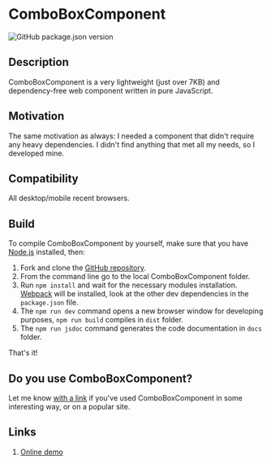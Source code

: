 # ComboBoxComponent
![GitHub package.json version](https://img.shields.io/github/package-json/v/marcellosurdi/ComboBoxComponent)

## Description
ComboBoxComponent is a very lightweight (just over 7KB) and dependency-free web component written in pure JavaScript.

## Motivation
The same motivation as always: I needed a component that didn't require any heavy dependencies. I didn't find anything that met all my needs, so I developed mine.

## Compatibility
All desktop/mobile recent browsers.

## Build
To compile ComboBoxComponent by yourself, make sure that you have [Node.js](http://nodejs.org/) installed, then:
1. Fork and clone the [GitHub repository](https://github.com/marcellosurdi/ComboBoxComponent).
2. From the command line go to the local ComboBoxComponent folder.
3. Run `npm install` and wait for the necessary modules installation. [Webpack](https://webpack.js.org/guides/installation/#root) will be installed, look at the other dev dependencies in the `package.json` file.
4. The `npm run dev` command opens a new browser window for developing purposes, `npm run build` compiles in `dist` folder.
5. The `npm run jsdoc` command generates the code documentation in `docs` folder.

That's it!

## Do you use ComboBoxComponent?
Let me know [with a link](mailto:marcellosurdi@gmail.com) if you've used ComboBoxComponent in some interesting way, or on a popular site.

## Links
1. [Online demo](https://www.marcellosurdi.name/demo/combobox-component@latest/index.html)
